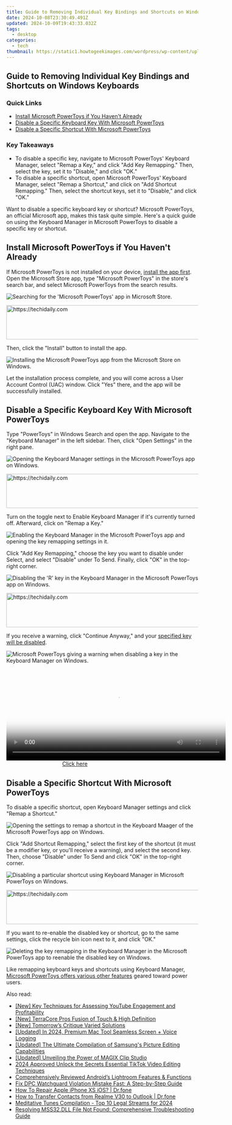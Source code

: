 ```yaml
---
title: Guide to Removing Individual Key Bindings and Shortcuts on Windows Keyboards
date: 2024-10-08T23:30:49.491Z
updated: 2024-10-09T19:43:33.032Z
tags:
  - desktop
categories:
  - tech
thumbnail: https://static1.howtogeekimages.com/wordpress/wp-content/uploads/2023/10/52624952311_d6d8d6f8f7_o.jpg
---
```


## Guide to Removing Individual Key Bindings and Shortcuts on Windows Keyboards

### Quick Links

* [Install Microsoft PowerToys if You Haven't Already](https://tech-hub.techidaily.com/the-ultimate-resource-all-inclusive-openai-information-compendium/)
* [Disable a Specific Keyboard Key With Microsoft PowerToys](https://buynow-reviews.techidaily.com/the-ultimate-showdown-alexa-against-google-assistant-for-personalized-user-experience/)
* [Disable a Specific Shortcut With Microsoft PowerToys](https://instagram-clips.techidaily.com/adding-beats-to-your-instagram-media-a-step-by-step-guide-for-2024/)

### Key Takeaways

* To disable a specific key, navigate to Microsoft PowerToys' Keyboard Manager, select "Remap a Key," and click "Add Key Remapping." Then, select the key, set it to "Disable," and click "OK."
* To disable a specific shortcut, open Microsoft PowerToys' Keyboard Manager, select "Remap a Shortcut," and click on "Add Shortcut Remapping." Then, select the shortcut keys, set it to "Disable," and click "OK."

 Want to disable a specific keyboard key or shortcut? Microsoft PowerToys, an official Microsoft app, makes this task quite simple. Here's a quick guide on using the Keyboard Manager in Microsoft PowerToys to disable a specific key or shortcut.

##  Install Microsoft PowerToys if You Haven't Already

 If Microsoft PowerToys is not installed on your device, [install the app first](https://on-screen-recording.techidaily.com/new-elevate-meeting-experience-with-zooms-camera-snaps/). Open the Microsoft Store app, type "Microsoft PowerToys" in the store's search bar, and select Microsoft PowerToys from the search results.

![Searching for the 'Microsoft PowerToys' app in Microsoft Store.](https://static1.howtogeekimages.com/wordpress/wp-content/uploads/2023/12/1-searching-for-the-microsoft-powertoys-app-in-microsoft-store.jpg) 

<!-- affiliate ads begin -->
<a href="https://aligracehair.sjv.io/c/5597632/1975821/19272" target="_top" id="1975821">
  <img src="//a.impactradius-go.com/display-ad/19272-1975821" border="0" alt="https://techidaily.com" width="728" height="90"/>
</a>
<img height="0" width="0" src="https://aligracehair.sjv.io/i/5597632/1975821/19272" style="position:absolute;visibility:hidden;" border="0" />
<!-- affiliate ads end -->

 Then, click the "Install" button to install the app.

![Installing the Microsoft PowerToys app from the Microsoft Store on Windows.](https://static1.howtogeekimages.com/wordpress/wp-content/uploads/2024/01/1-installing-the-microsoft-powertoys-app-from-the-microsoft-store-on-windows.jpg) 

 Let the installation process complete, and you will come across a User Account Control (UAC) window. Click "Yes" there, and the app will be successfully installed.

##  Disable a Specific Keyboard Key With Microsoft PowerToys

 Type "PowerToys" in Windows Search and open the app. Navigate to the "Keyboard Manager" in the left sidebar. Then, click "Open Settings" in the right pane.

![Opening the Keyboard Manager settings in the Microsoft PowerToys app on Windows.](https://static1.howtogeekimages.com/wordpress/wp-content/uploads/2023/12/2-opening-the-keyboard-manager-settings-in-the-microsoft-powertoys-app-on-windows.jpg) 

<!-- affiliate ads begin -->
<a href="https://appsumo.8odi.net/c/5597632/2075483/7443" target="_top" id="2075483">
  <img src="//a.impactradius-go.com/display-ad/7443-2075483" border="0" alt="https://techidaily.com" width="728" height="90"/>
</a>
<img height="0" width="0" src="https://appsumo.8odi.net/i/5597632/2075483/7443" style="position:absolute;visibility:hidden;" border="0" />
<!-- affiliate ads end -->

 Turn on the toggle next to Enable Keyboard Manager if it's currently turned off. Afterward, click on "Remap a Key."

![Enabling the Keyboard Manager in the Microsoft PowerToys app and opening the key remapping settings in it.](https://static1.howtogeekimages.com/wordpress/wp-content/uploads/2023/12/3-enabling-the-keyboard-manager-in-the-microsoft-powertoys-app-and-opening-the-key-remapping-settings-in-it.jpg) 

 Click "Add Key Remapping," choose the key you want to disable under Select, and select "Disable" under To Send. Finally, click "OK" in the top-right corner.

![Disabling the 'R' key in the Keyboard Manager in the Microsoft PowerToys app on Windows.](https://static1.howtogeekimages.com/wordpress/wp-content/uploads/2023/12/4-disabling-the-r-key-in-the-keyboard-manager-in-the-microsoft-powertoys-app-on-windows.jpg) 

<!-- affiliate ads begin -->
<a href="https://appsumo.8odi.net/c/5597632/2075461/7443" target="_top" id="2075461">
  <img src="//a.impactradius-go.com/display-ad/7443-2075461" border="0" alt="https://techidaily.com" width="728" height="90"/>
</a>
<img height="0" width="0" src="https://appsumo.8odi.net/i/5597632/2075461/7443" style="position:absolute;visibility:hidden;" border="0" />
<!-- affiliate ads end -->

 If you receive a warning, click "Continue Anyway," and your [specified key will be disabled](https://instagram-videos.techidaily.com/unlocking-igtvs-potential-5-ways-to-surge-follower-count/).

![Microsoft PowerToys giving a warning when disabling a key in the Keyboard Manager on Windows.](https://static1.howtogeekimages.com/wordpress/wp-content/uploads/2023/12/5-microsoft-powertoys-giving-a-warning-when-disabling-a-key-in-the-keyboard-manager-on-windows.jpg) 

<!-- affiliate ads begin -->
<span id="1938141">
					<video width="576" height="240" style="cursor:pointer"
           poster="//a.impactradius-go.com/display-clicktoplayimage/1938141.png"
           onclick="if(!this.playClicked){this.play();this.setAttribute('controls',true);this.playClicked=true;}">
	   <source src="//a.impactradius-go.com/display-ad/22993-1938141">
	   <img src="//a.impactradius-go.com/display-clicktoplayimage/1938141.png" style="border: none; height: 100%; width: 100%; object-fit: contain">
	</video>
	<div style="width:360px;text-align:center"><a href="javascript:window.open(decodeURIComponent('https%3A%2F%2Fhomestyler.sjv.io%2Fc%2F5597632%2F1938141%2F22993'), '_blank');void(0);">Click here</a></div>
</span>
<img height="0" width="0" src="https://imp.pxf.io/i/5597632/1938141/22993" style="position:absolute;visibility:hidden;" border="0" />
<!-- affiliate ads end -->

##  Disable a Specific Shortcut With Microsoft PowerToys

 To disable a specific shortcut, open Keyboard Manager settings and click "Remap a Shortcut."

![Opening the settings to remap a shortcut in the Keyboard Maager of the Microsoft PowerToys app on Windows.](https://static1.howtogeekimages.com/wordpress/wp-content/uploads/2023/12/6-opening-the-settings-to-remap-a-shortcut-in-the-keyboard-maager-of-the-microsoft-powertoys-app-on-windows.jpg) 

 Click "Add Shortcut Remapping," select the first key of the shortcut (it must be a modifier key, or you'll receive a warning), and select the second key. Then, choose "Disable" under To Send and click "OK" in the top-right corner.

![Disabling a particular shortcut using Keyboard Manager in Microsoft PowerToys on Windows.](https://static1.howtogeekimages.com/wordpress/wp-content/uploads/2023/12/7-disabling-a-particular-shortcut-using-keyboard-manager-in-microsoft-powertoys-on-windows.jpg) 

<!-- affiliate ads begin -->
<a href="https://review-au.sjv.io/c/5597632/2135315/14409" target="_top" id="2135315">
  <img src="//a.impactradius-go.com/display-ad/14409-2135315" border="0" alt="https://techidaily.com" width="728" height="90"/>
</a>
<img height="0" width="0" src="https://review-au.sjv.io/i/5597632/2135315/14409" style="position:absolute;visibility:hidden;" border="0" />
<!-- affiliate ads end -->

 If you want to re-enable the disabled key or shortcut, go to the same settings, click the recycle bin icon next to it, and click "OK."

![Deleting the key remapping in the Keyboard Manager in the Microsoft PowerToys app to reenable the disabled key on Windows.](https://static1.howtogeekimages.com/wordpress/wp-content/uploads/2023/12/8-deleting-the-key-remapping-in-the-keyboard-manager-in-the-microsoft-powertoys-app-to-reenable-the-disabled-key-on-windows.jpg) 

 Like remapping keyboard keys and shortcuts using Keyboard Manager, [Microsoft PowerToys offers various other features](https://facebook-video-footage.techidaily.com/updated-2024-approved-auto-play-youtube-iphoneandroid-no-notification/) geared toward power users.

<ins class="adsbygoogle"
     style="display:block"
     data-ad-format="autorelaxed"
     data-ad-client="ca-pub-7571918770474297"
     data-ad-slot="1223367746"></ins>

<ins class="adsbygoogle"
     style="display:block"
     data-ad-client="ca-pub-7571918770474297"
     data-ad-slot="8358498916"
     data-ad-format="auto"
     data-full-width-responsive="true"></ins>

<span class="atpl-alsoreadstyle">Also read:</span>
<div><ul>
<li><a href="https://youtube-data.techidaily.com/ey-techniques-for-assessing-youtube-engagement-and-profitability/"><u>[New] Key Techniques for Assessing YouTube Engagement and Profitability</u></a></li>
<li><a href="https://some-skills.techidaily.com/new-terracore-pros-fusion-of-touch-and-high-definition/"><u>[New] TerraCore Pros Fusion of Touch & High Definition</u></a></li>
<li><a href="https://some-skills.techidaily.com/new-tomorrows-critique-varied-solutions/"><u>[New] Tomorrow’s Critique Varied Solutions</u></a></li>
<li><a href="https://screen-recording.techidaily.com/updated-in-2024-premium-mac-tool-seamless-screen-plus-voice-logging/"><u>[Updated] In 2024, Premium Mac Tool Seamless Screen + Voice Logging</u></a></li>
<li><a href="https://some-skills.techidaily.com/updated-the-ultimate-compilation-of-samsungs-picture-editing-capabilities/"><u>[Updated] The Ultimate Compilation of Samsung's Picture Editing Capabilities</u></a></li>
<li><a href="https://some-skills.techidaily.com/updated-unveiling-the-power-of-magix-clip-studio/"><u>[Updated] Unveiling the Power of MAGIX Clip Studio</u></a></li>
<li><a href="https://some-skills.techidaily.com/2024-approved-unlock-the-secrets-essential-tiktok-video-editing-techniques/"><u>2024 Approved Unlock the Secrets Essential TikTok Video Editing Techniques</u></a></li>
<li><a href="https://article-posts.techidaily.com/comprehensively-reviewed-androids-lightroom-features-and-functions/"><u>Comprehensively Reviewed Android’s Lightroom Features & Functions</u></a></li>
<li><a href="https://blue-screen-error.techidaily.com/fix-dpc-watchguard-violation-mistake-fast-a-step-by-step-guide/"><u>Fix DPC Watchguard Violation Mistake Fast: A Step-by-Step Guide</u></a></li>
<li><a href="https://techidaily.com/how-to-repair-apple-iphone-xs-ios-drfone-by-drfone-ios-system-repair-ios-system-repair/"><u>How To Repair Apple iPhone XS iOS? | Dr.fone</u></a></li>
<li><a href="https://blog-min.techidaily.com/how-to-transfer-contacts-from-realme-v30-to-outlook-drfone-by-drfone-transfer-from-android-transfer-from-android/"><u>How to Transfer Contacts from Realme V30 to Outlook | Dr.fone</u></a></li>
<li><a href="https://extra-approaches.techidaily.com/meditative-tunes-compilation-top-10-legal-streams-for-2024/"><u>Meditative Tunes Compilation - Top 10 Legal Streams for 2024</u></a></li>
<li><a href="https://tech-recovery.techidaily.com/resolving-mss32dll-file-not-found-comprehensive-troubleshooting-guide/"><u>Resolving MSS32.DLL File Not Found: Comprehensive Troubleshooting Guide</u></a></li>
</ul></div>

